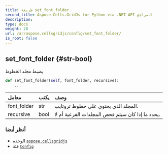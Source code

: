 ```yaml
---
title: طريقة set_font_folder
second_title: Aspose.Cells.GridJs for Python via .NET API المراجع
description:
type: docs
weight: 20
url: /ar/aspose.cellsgridjs/config/set_font_folder/
is_root: false
---
```

##  set_font_folder {#str-bool}

يضبط مجلد الخطوط



```python
def set_font_folder(self, font_folder, recursive):
    ...
```


| معامل| يكتب| وصف|
| :- | :- | :- |
| font_folder | str | المجلد الذي يحتوي على خطوط تروتايب.|
| recursive | bool | يحدد ما إذا كان سيتم فحص المجلدات الفرعية أم لا.|



###  أنظر أيضا
* الوحدة [`aspose.cellsgridjs`](../../)
* فئة [`Config`](/cells/python-net/ar/aspose.cellsgridjs/config)
